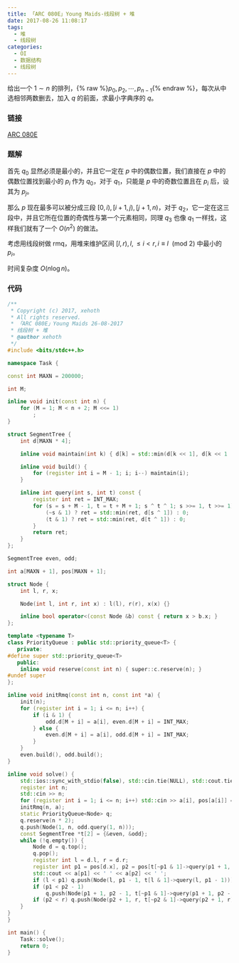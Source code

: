 ```yaml
---
title: 「ARC 080E」Young Maids-线段树 + 堆
date: 2017-08-26 11:08:17
tags:
  - 堆
  - 线段树
categories:
  - OI
  - 数据结构
  - 线段树
---
```

给出一个 $1 \sim n$ 的排列，{% raw %}$p_0, p_2, \cdots, p_{n - 1}${% endraw %}，每次从中选相邻两数删去，加入 $q$ 的前面，求最小字典序的 $q$。

<!-- more -->
### 链接
[ARC 080E](http://arc080.contest.atcoder.jp/tasks/arc080_c)

### 题解
首先 $q_0$ 显然必须是最小的，并且它一定在 $p$ 中的偶数位置，我们直接在 $p$ 中的偶数位置找到最小的 $p_i$ 作为 $q_0$，对于 $q_1$，只能是 $p$ 中的奇数位置且在 $p_i$ 后，设其为 $p_j$。

那么 $p$ 现在最多可以被分成三段 $[0, i), [i + 1, j), [j + 1, n)$，对于 $q_2$，它一定在这三段中，并且它所在位置的奇偶性与第一个元素相同，同理 $q_3$ 也像 $q_1$ 一样找，这样我们就有了一个 $O(n ^ 2)$ 的做法。

考虑用线段树做 rmq，用堆来维护区间 $[l, r), l, \leq i < r, i \equiv l \ \ (\text{mod 2})$ 中最小的 $p_i$。

时间复杂度 $O(n \log n)$。

### 代码
``` cpp
/**
 * Copyright (c) 2017, xehoth
 * All rights reserved.
 * 「ARC 080E」Young Maids 26-08-2017
 * 线段树 + 堆
 * @author xehoth
 */
#include <bits/stdc++.h>

namespace Task {

const int MAXN = 200000;

int M;

inline void init(const int n) {
    for (M = 1; M < n + 2; M <<= 1)
        ;
}

struct SegmentTree {
    int d[MAXN * 4];

    inline void maintain(int k) { d[k] = std::min(d[k << 1], d[k << 1 | 1]); }

    inline void build() {
        for (register int i = M - 1; i; i--) maintain(i);
    }

    inline int query(int s, int t) const {
        register int ret = INT_MAX;
        for (s = s + M - 1, t = t + M + 1; s ^ t ^ 1; s >>= 1, t >>= 1) {
            (~s & 1) ? ret = std::min(ret, d[s ^ 1]) : 0;
            (t & 1) ? ret = std::min(ret, d[t ^ 1]) : 0;
        }
        return ret;
    }
};

SegmentTree even, odd;

int a[MAXN + 1], pos[MAXN + 1];

struct Node {
    int l, r, x;

    Node(int l, int r, int x) : l(l), r(r), x(x) {}

    inline bool operator<(const Node &b) const { return x > b.x; }
};

template <typename T>
class PriorityQueue : public std::priority_queue<T> {
   private:
#define super std::priority_queue<T>
   public:
    inline void reserve(const int n) { super::c.reserve(n); }
#undef super
};

inline void initRmq(const int n, const int *a) {
    init(n);
    for (register int i = 1; i <= n; i++) {
        if (i & 1) {
            odd.d[M + i] = a[i], even.d[M + i] = INT_MAX;
        } else {
            even.d[M + i] = a[i], odd.d[M + i] = INT_MAX;
        }
    }
    even.build(), odd.build();
}

inline void solve() {
    std::ios::sync_with_stdio(false), std::cin.tie(NULL), std::cout.tie(NULL);
    register int n;
    std::cin >> n;
    for (register int i = 1; i <= n; i++) std::cin >> a[i], pos[a[i]] = i;
    initRmq(n, a);
    static PriorityQueue<Node> q;
    q.reserve(n * 2);
    q.push(Node(1, n, odd.query(1, n)));
    const SegmentTree *t[2] = {&even, &odd};
    while (!q.empty()) {
        Node d = q.top();
        q.pop();
        register int l = d.l, r = d.r;
        register int p1 = pos[d.x], p2 = pos[t[~p1 & 1]->query(p1 + 1, r)];
        std::cout << a[p1] << ' ' << a[p2] << ' ';
        if (l < p1) q.push(Node(l, p1 - 1, t[l & 1]->query(l, p1 - 1)));
        if (p1 < p2 - 1)
            q.push(Node(p1 + 1, p2 - 1, t[~p1 & 1]->query(p1 + 1, p2 - 1)));
        if (p2 < r) q.push(Node(p2 + 1, r, t[~p2 & 1]->query(p2 + 1, r)));
    }
}
}

int main() {
    Task::solve();
    return 0;
}
```

